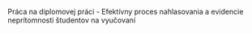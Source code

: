 Práca na diplomovej práci - Efektívny proces nahlasovania a evidencie neprítomnosti študentov na vyučovaní
